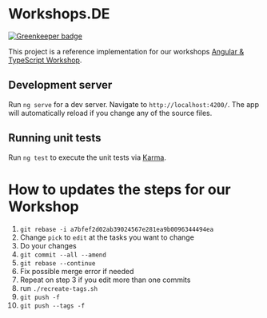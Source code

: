 # Workshops.DE

[![Greenkeeper badge](https://badges.greenkeeper.io/angularjs-de/angular-workshop.svg)](https://greenkeeper.io/)

This project is a reference implementation for our workshops [Angular & TypeScript Workshop](https://workshops.de/seminare-schulungen-kurse/angular-typescript/).

## Development server
Run `ng serve` for a dev server. Navigate to `http://localhost:4200/`. The app will automatically reload if you change any of the source files.

## Running unit tests

Run `ng test` to execute the unit tests via [Karma](https://karma-runner.github.io).

# How to updates the steps for our Workshop
1. `git rebase -i a7bfef2d02ab39024567e281ea9b0096344494ea`
2. Change `pick` to `edit` at the tasks you want to change
3. Do your changes
4. `git commit --all --amend`
5. `git rebase --continue`
6. Fix possible merge error if needed
7. Repeat on step 3 if you edit more than one commits
8. run `./recreate-tags.sh`
9. `git push -f`
10. `git push --tags -f`
